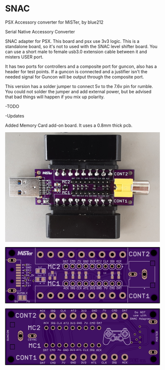 # SNAC
PSX Accessory converter for MiSTer, by blue212


Serial Native Accessory Converter

SNAC adapter for PSX. This board and psx use 3v3 logic. This is a standalone board, so it's not to used with the SNAC level shifter board. You can use a short male to female usb3.0 extension cable between it and misters USER port.

It has two ports for controllers and a composite port for guncon, also has a header for test points. If a guncon is connected and a justifier isn't the needed signal for Guncon will be output through the composite port.

This version has a solder jumper to connect 5v to the 7.6v pin for rumble. You could not solder the jumper and add external power, but be advised that bad things will happen if you mix up polarity.

-TODO 

-Updates

Added Memory Card add-on board. It uses a 0.8mm thick pcb.

![ASEMBLED](images/assembled.png)


![FRONT](images/front.png)

![BACK](images/back.png)

